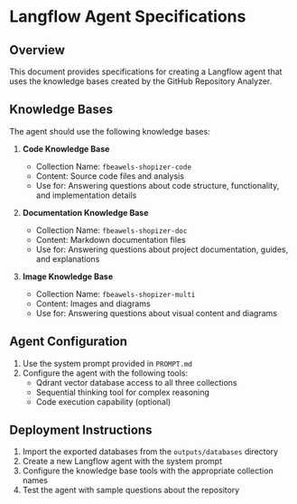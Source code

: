 # Langflow Agent Specifications

## Overview
This document provides specifications for creating a Langflow agent that uses the knowledge bases created by the GitHub Repository Analyzer.

## Knowledge Bases
The agent should use the following knowledge bases:

1. **Code Knowledge Base**
   - Collection Name: `fbeawels-shopizer-code`
   - Content: Source code files and analysis
   - Use for: Answering questions about code structure, functionality, and implementation details

2. **Documentation Knowledge Base**
   - Collection Name: `fbeawels-shopizer-doc`
   - Content: Markdown documentation files
   - Use for: Answering questions about project documentation, guides, and explanations

3. **Image Knowledge Base**
   - Collection Name: `fbeawels-shopizer-multi`
   - Content: Images and diagrams
   - Use for: Answering questions about visual content and diagrams

## Agent Configuration
1. Use the system prompt provided in `PROMPT.md`
2. Configure the agent with the following tools:
   - Qdrant vector database access to all three collections
   - Sequential thinking tool for complex reasoning
   - Code execution capability (optional)

## Deployment Instructions
1. Import the exported databases from the `outputs/databases` directory
2. Create a new Langflow agent with the system prompt
3. Configure the knowledge base tools with the appropriate collection names
4. Test the agent with sample questions about the repository
